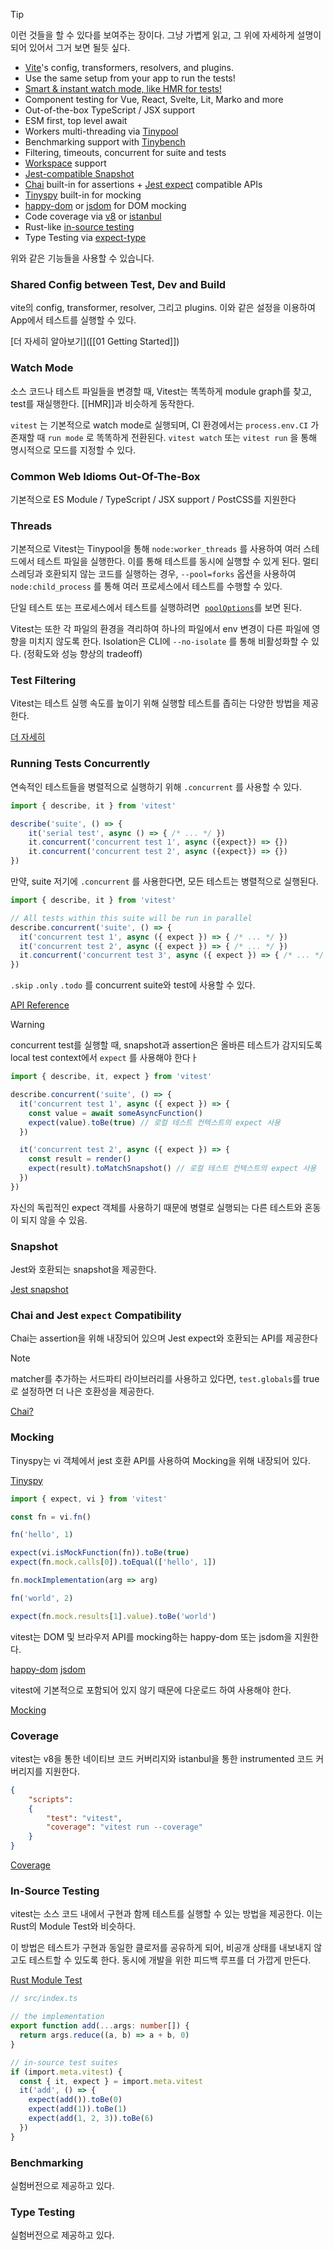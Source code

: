 >[!tip]
>이런 것들을 할 수 있다를 보여주는 장이다. 그냥 가볍게 읽고, 그 위에 자세하게 설명이 되어 있어서 그거 보면 될듯 싶다.

- [Vite](https://vitejs.dev/)'s config, transformers, resolvers, and plugins.
- Use the same setup from your app to run the tests!
- [Smart & instant watch mode, like HMR for tests!](https://twitter.com/antfu7/status/1468233216939245579)
- Component testing for Vue, React, Svelte, Lit, Marko and more
- Out-of-the-box TypeScript / JSX support
- ESM first, top level await
- Workers multi-threading via [Tinypool](https://github.com/tinylibs/tinypool)
- Benchmarking support with [Tinybench](https://github.com/tinylibs/tinybench)
- Filtering, timeouts, concurrent for suite and tests
- [Workspace](https://vitest.dev/guide/workspace) support
- [Jest-compatible Snapshot](https://vitest.dev/guide/snapshot)
- [Chai](https://www.chaijs.com/) built-in for assertions + [Jest expect](https://jestjs.io/docs/expect) compatible APIs
- [Tinyspy](https://github.com/tinylibs/tinyspy) built-in for mocking
- [happy-dom](https://github.com/capricorn86/happy-dom) or [jsdom](https://github.com/jsdom/jsdom) for DOM mocking
- Code coverage via [v8](https://v8.dev/blog/javascript-code-coverage) or [istanbul](https://istanbul.js.org/)
- Rust-like [in-source testing](https://vitest.dev/guide/in-source)
- Type Testing via [expect-type](https://github.com/mmkal/expect-type)

위와 같은 기능들을 사용할 수 있습니다.

### Shared Config between Test, Dev and Build

vite의 config, transformer, resolver, 그리고 plugins. 이와 같은 설정을 이용하여 App에서 테스트를 실행할 수 있다. 

[더 자세히 알아보기]([[01 Getting Started]])

### Watch Mode

소스 코드나 테스트 파일들을 변경할 때, Vitest는 똑똑하게 module graph를 찾고, test를 재실행한다. [[HMR]]과 비슷하게 동작한다.

`vitest` 는 기본적으로 watch mode로 실행되며, CI 환경에서는 `process.env.CI` 가 존재할 때 `run mode` 로 똑똑하게 전환된다. `vitest watch` 또는 `vitest run` 을 통해 명시적으로 모드를 지정할 수 있다.

### Common Web Idioms Out-Of-The-Box

기본적으로 ES Module / TypeScript / JSX support / PostCSS를 지원한다

### Threads

기본적으로 Vitest는 Tinypool을 통해 `node:worker_threads` 를 사용하여 여러 스테드에서 테스트 파일을 실행한다. 이를 통해 테스트를 동시에 실행할 수 있게 된다. 멀티스레딩과 호환되지 않는 코드를 실행하는 경우, `--pool=forks` 옵션을 사용하여 `node:child_process` 를 통해 여러 프로세스에서 테스트를 수행할 수 있다.

단일 테스트 또는 프로세스에서 테스트를 실행하려면  [`poolOptions`](https://vitest.dev/config/#pooloptions)를 보면 된다.

Vitest는 또한 각 파일의 환경을 격리하여 하나의 파일에서 env 변경이 다른 파일에 영향을 미치지 않도록 한다. Isolation은 CLI에 `--no-isolate` 를 통해 비활성화할 수 있다. (정확도와 성능 향상의 tradeoff)

### Test Filtering

Vitest는 테스트 실행 속도를 높이기 위해 실행할 테스트를 좁히는 다양한 방법을 제공한다.

[더 자세히](https://vitest.dev/guide/filtering.html)

### Running Tests Concurrently

연속적인 테스트들을 병렬적으로 실행하기 위해 `.concurrent` 를 사용할 수 있다.

```ts
import { describe, it } from 'vitest'

describe('suite', () => {
	it('serial test', async () => { /* ... */ })
	it.concurrent('concurrent test 1', async ({expect}) => {})
	it.concurrent('concurrent test 2', async ({expect}) => {})
})
```

만약, suite 저기에 `.concurrent` 를 사용한다면, 모든 테스트는 병렬적으로 실행된다.

```ts
import { describe, it } from 'vitest'

// All tests within this suite will be run in parallel
describe.concurrent('suite', () => {
  it('concurrent test 1', async ({ expect }) => { /* ... */ })
  it('concurrent test 2', async ({ expect }) => { /* ... */ })
  it.concurrent('concurrent test 3', async ({ expect }) => { /* ... */ })
})
```

`.skip` `.only` `.todo` 를 concurrent suite와 test에 사용할 수 있다.

[API Reference](https://vitest.dev/api/#test-concurrent)

> [!warning]
> concurrent test를 실행할 때, snapshot과 assertion은 올바른 테스트가 감지되도록 local test context에서 `expect` 를 사용해야 한다ㅏ

```ts
import { describe, it, expect } from 'vitest'

describe.concurrent('suite', () => {
  it('concurrent test 1', async ({ expect }) => {
    const value = await someAsyncFunction()
    expect(value).toBe(true) // 로컬 테스트 컨텍스트의 expect 사용
  })

  it('concurrent test 2', async ({ expect }) => {
    const result = render()
    expect(result).toMatchSnapshot() // 로컬 테스트 컨텍스트의 expect 사용
  })
})
```

자신의 독립적인 expect 객체를 사용하기 때문에 병렬로 실행되는 다른 테스트와 혼동이 되지 않을 수 있음.

### Snapshot

Jest와 호환되는 snapshot을 제공한다.

[Jest snapshot](https://jestjs.io/docs/snapshot-testing)

### Chai and Jest `expect` Compatibility

Chai는 assertion을 위해 내장되어 있으며 Jest expect와 호환되는 API를 제공한다

> [!NOTE]
> matcher를 추가하는 서드파티 라이브러리를 사용하고 있다면, `test.globals`를 true로 설정하면 더 나은 호환성을 제공한다.

[Chai?](https://www.chaijs.com/)

### Mocking

Tinyspy는 vi 객체에서 jest 호환 API를 사용하여 Mocking을 위해 내장되어 있다.

[Tinyspy](https://github.com/tinylibs/tinyspy)

```ts
import { expect, vi } from 'vitest'

const fn = vi.fn()

fn('hello', 1)

expect(vi.isMockFunction(fn)).toBe(true)
expect(fn.mock.calls[0]).toEqual(['hello', 1])

fn.mockImplementation(arg => arg)

fn('world', 2)

expect(fn.mock.results[1].value).toBe('world')
```

vitest는 DOM 및 브라우저 API를 mocking하는 happy-dom 또는 jsdom을 지원한다.

[happy-dom](https://github.com/capricorn86/happy-dom)
[jsdom](https://github.com/jsdom/jsdom)

vitest에 기본적으로 포함되어 있지 않기 때문에 다운로드 하여 사용해야 한다.

[Mocking](https://vitest.dev/guide/mocking.html)

### Coverage

vitest는 v8을 통한 네이티브 코드 커버리지와 istanbul을 통한 instrumented 코드 커버리지를 지원한다.

```json
{ 
	"scripts": 
	{ 
		"test": "vitest", 
		"coverage": "vitest run --coverage" 
	} 
}
```

[Coverage](https://vitest.dev/guide/coverage.html)

### In-Source Testing

vitest는 소스 코드 내에서 구현과 함께 테스트를 실행할 수 있는 방법을 제공한다. 이는 Rust의 Module Test와 비슷하다.

이 방법은 테스트가 구현과 동일한 클로저를 공유하게 되어, 비공개 상태를 내보내지 않고도 테스트할 수 있도록 한다. 동시에 개발을 위한 피드백 루프를 더 가깝게 만든다.

[Rust Module Test](https://doc.rust-lang.org/book/ch11-03-test-organization.html#the-tests-module-and-cfgtest)

```ts
// src/index.ts

// the implementation
export function add(...args: number[]) {
  return args.reduce((a, b) => a + b, 0)
}

// in-source test suites
if (import.meta.vitest) {
  const { it, expect } = import.meta.vitest
  it('add', () => {
    expect(add()).toBe(0)
    expect(add(1)).toBe(1)
    expect(add(1, 2, 3)).toBe(6)
  })
}
```

### Benchmarking

실험버전으로 제공하고 있다.

### Type Testing

실험버전으로 제공하고 있다.

